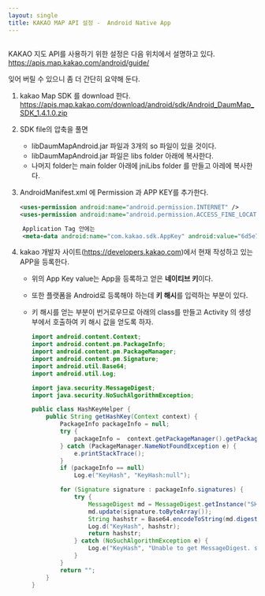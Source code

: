 ```yaml
---
layout: single
title: KAKAO MAP API 설정 -  Android Native App
---
```


##  ##

KAKAO 지도 API를 사용하기 위한 설정은 다음 위치에서 설명하고 있다. https://apis.map.kakao.com/android/guide/ 

잊어 버릴 수 있으니 좀 더 간단히 요약해 둔다.



1. kakao Map SDK 를 download 한다. https://apis.map.kakao.com/download/android/sdk/Android_DaumMap_SDK_1.4.1.0.zip

2. SDK file의 압축을 풀면 

   - libDaumMapAndroid.jar 파일과 3개의 so 파일이 있을 것이다.
   - libDaumMapAndroid.jar 파일은 libs folder 아래에 복사한다.
   - 나머지 folder는 main folder 아래에 jniLibs folder 를 만들고 아레에 복사한다.

3. AndroidManifest.xml 에 Permission 과 APP KEY를 추가한다.

   ```xml
   <uses-permission android:name="android.permission.INTERNET" />
   <uses-permission android:name="android.permission.ACCESS_FINE_LOCATION" />
   ```

```xml
	Application Tag 안에는
    <meta-data android:name="com.kakao.sdk.AppKey" android:value="6d5e7f6d5dc5fb3cdbf0bd62540b4244"/>     
```

4. kakao 개발자 사이트(https://developers.kakao.com)에서 현재 작성하고 있는 APP을 등록한다.

   - 위의 App Key value는 App을 등록하고 얻은 **네이티브 키**이다.

   - 또한 플랫폼을 Android로 등록해야 하는데 **키 해시**를 입력하는 부분이 있다.

   - 키 해시를 얻는 부분이 번거로우므로 아래의 class를 만들고 Activity 의 생성부에서 호출하여 키 해시 값을 얻도록 하자.

     ```java
     import android.content.Context;
     import android.content.pm.PackageInfo;
     import android.content.pm.PackageManager;
     import android.content.pm.Signature;
     import android.util.Base64;
     import android.util.Log;
     
     import java.security.MessageDigest;
     import java.security.NoSuchAlgorithmException;
     
     public class HashKeyHelper {
         public String getHashKey(Context context) {
             PackageInfo packageInfo = null;
             try {
                 packageInfo =  context.getPackageManager().getPackageInfo(context.getPackageName(), PackageManager.GET_SIGNATURES);
             } catch (PackageManager.NameNotFoundException e) {
                 e.printStackTrace();
             }
             if (packageInfo == null)
                 Log.e("KeyHash", "KeyHash:null");
     
             for (Signature signature : packageInfo.signatures) {
                 try {
                     MessageDigest md = MessageDigest.getInstance("SHA");
                     md.update(signature.toByteArray());
                     String hashstr = Base64.encodeToString(md.digest(), Base64.DEFAULT);
                     Log.d("KeyHash", hashstr);
                     return hashstr;
                 } catch (NoSuchAlgorithmException e) {
                     Log.e("KeyHash", "Unable to get MessageDigest. signature=" + signature, e);
                 }
             }
             return "";
         }
     }
     ```

​			

```
```

